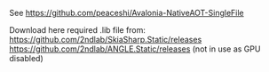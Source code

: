 See https://github.com/peaceshi/Avalonia-NativeAOT-SingleFile

Download here required .lib file from:
https://github.com/2ndlab/SkiaSharp.Static/releases
https://github.com/2ndlab/ANGLE.Static/releases (not in use as GPU disabled)
